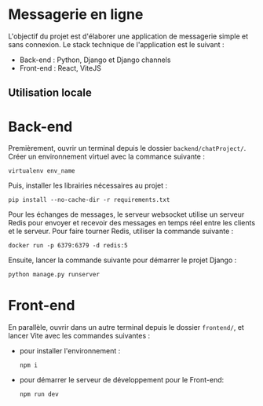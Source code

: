 # Messagerie en ligne

L'objectif du projet est d'élaborer une application de messagerie simple et sans connexion.
Le stack technique de l'application est le suivant :

- Back-end : Python, Django et Django channels
- Front-end : React, ViteJS

## Utilisation locale

# Back-end

Premièrement, ouvrir un terminal depuis le dossier `backend/chatProject/`.
Créer un environnement virtuel avec la commance suivante :

```shell
virtualenv env_name
```

Puis, installer les librairies nécessaires au projet :

```shell
pip install --no-cache-dir -r requirements.txt
```

Pour les échanges de messages, le serveur websocket utilise un serveur Redis pour envoyer et recevoir des messages en temps réel entre les clients et le serveur. Pour faire tourner Redis, utiliser la commande suivante :

```shell
docker run -p 6379:6379 -d redis:5
```

Ensuite, lancer la commande suivante pour démarrer le projet Django :

```shell
python manage.py runserver
```

# Front-end

En parallèle, ouvrir dans un autre terminal depuis le dossier `frontend/`, et lancer Vite avec les commandes suivantes :

- pour installer l'environnement :

  ```shell
  npm i
  ```

- pour démarrer le serveur de développement pour le Front-end:

  ```shell
  npm run dev
  ```
